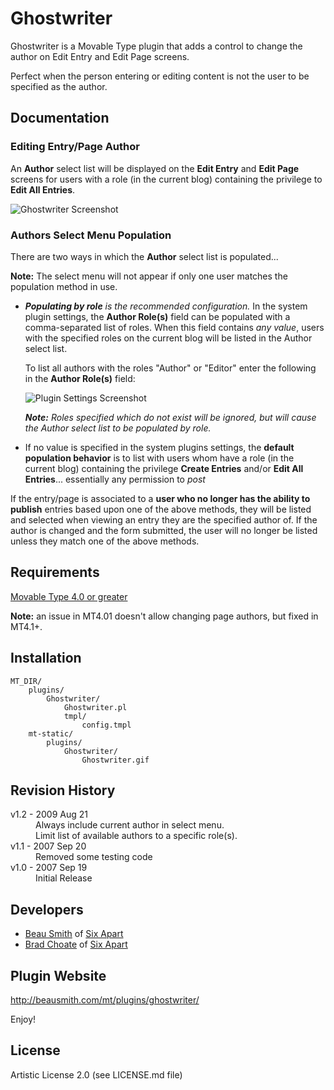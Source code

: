 # Ghostwriter

Ghostwriter is a Movable Type plugin that adds a control to change the author on Edit Entry and Edit Page screens.

Perfect when the person entering or editing content is not the user to be specified as the author.

## Documentation

### Editing Entry/Page Author

An **Author** select list will be displayed on the **Edit Entry** and **Edit Page** screens for users with a role (in the current blog) containing the privilege to **Edit All Entries**.

![Ghostwriter Screenshot](http://github.com/beausmith/mt-plugin-ghostwriter/blob/master/screenshot-select-author.png?raw=true)

### Authors Select Menu Population

There are two ways in which the **Author** select list is populated...

**Note:** The select menu will not appear if only one user matches the population method in use.

* ***Populating by role** is the recommended configuration.* In the system plugin settings, the **Author Role(s)** field can be populated with a comma-separated list of roles. When this field contains *any value*, users with the specified roles on the current blog will be listed in the Author select list.

    To list all authors with the roles "Author" or "Editor" enter the following in the **Author Role(s)** field:
    
    ![Plugin Settings Screenshot](http://github.com/beausmith/mt-plugin-ghostwriter/blob/master/screenshot-plugin-settings.png?raw=true)

    ***Note:** Roles specified which do not exist will be ignored, but will cause the Author select list to be populated by role.*

* If no value is specified in the system plugins settings, the **default population behavior** is to list with users whom have a role (in the current blog) containing the privilege **Create Entries** and/or **Edit All Entries**... essentially any permission to *post*

If the entry/page is associated to a **user who no longer has the ability to publish** entries based upon one of the above methods, they will be listed and selected when viewing an entry they are the specified author of. If the author is changed and the form submitted, the user will no longer be listed unless they match one of the above methods.

## Requirements

[Movable Type 4.0 or greater](http://www.movabletype.com)

**Note:** an issue in MT4.01 doesn't allow changing page authors, but fixed in
MT4.1+.

## Installation

    MT_DIR/
        plugins/
            Ghostwriter/
                Ghostwriter.pl
                tmpl/
                    config.tmpl
        mt-static/
            plugins/
                Ghostwriter/
                    Ghostwriter.gif

## Revision History

<dl>
    <dt>v1.2 - 2009 Aug 21</dt>
    <dd>Always include current author in select menu.<br />
        Limit list of available authors to a specific role(s).</dd>
    <dt>v1.1 - 2007 Sep 20</dt>
    <dd>Removed some testing code</dd>
    <dt>v1.0 - 2007 Sep 19</dt>
    <dd>Initial Release</dd>
</dl>

## Developers

* [Beau Smith](http://beausmith.com) of [Six Apart](http://www.sixapart.com)
* [Brad Choate](http://bradchoate.com) of [Six Apart](http://www.sixapart.com)


## Plugin Website

<http://beausmith.com/mt/plugins/ghostwriter/>

Enjoy!

## License

Artistic License 2.0 (see LICENSE.md file)

